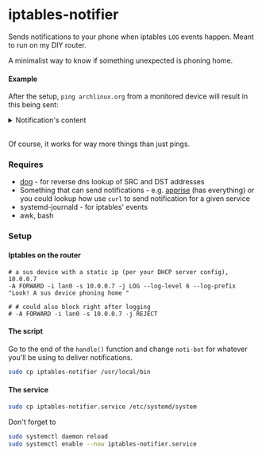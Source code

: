 # iptables-notifier

Sends notifications to your phone when iptables `LOG` events happen. Meant to run on my DIY router.

A minimalist way to know if something unexpected is phoning home.

#### Example

After the setup, `ping archlinux.org` from a monitored device will result in this being sent:

<details><summary>Notification's content</summary>
<p>

```
Jul 29 19:25:22 router kernel: Look! A sus device phoning home
IN=lan0
OUT=wan0
MAC=xxxxxxxx device's mac xxxxxxxx
SRC=10.0.0.7 name: "wifi.test."
DST=95.217.163.246 name: "archlinux.org."
LEN=84
TOS=0x00
PREC=0x00
TTL=63
ID=0
DF
PROTO=ICMP
TYPE=8
CODE=0
ID=65386
SEQ=0
```

</p>
</details>

<br>

Of course, it works for way more things than just pings.

### Requires

* [dog](https://github.com/ogham/dog/) - for reverse dns lookup of SRC and DST addresses
* Something that can send notifications - e.g. [apprise](https://github.com/caronc/apprise) (has everything) or you could lookup how use `curl` to send notification for a given service
* systemd-journald - for iptables' events
* awk, bash

###  Setup

#### Iptables on the router

```
# a sus device with a static ip (per your DHCP server config), 10.0.0.7
-A FORWARD -i lan0 -s 10.0.0.7 -j LOG --log-level 6 --log-prefix "Look! A sus device phoning home "

# # could also block right after logging
# -A FORWARD -i lan0 -s 10.0.0.7 -j REJECT
```

#### The script

Go to the end of the `handle()` function and change `noti-bot` for whatever you'll be using to deliver notifications.


```bash
sudo cp iptables-notifier /usr/local/bin
```

#### The service

```bash
sudo cp iptables-notifier.service /etc/systemd/system
```

Don't forget to

```bash
sudo systemctl daemon reload
sudo systemctl enable --now iptables-notifier.service
```
